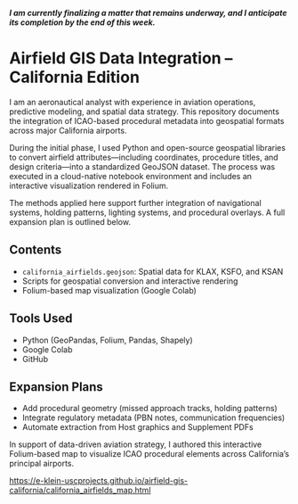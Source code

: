 ***I am currently finalizing a matter that remains underway, and I anticipate its completion by the end of this week.***

# Airfield GIS Data Integration – California Edition

I am an aeronautical analyst with experience in aviation operations, predictive modeling, and spatial data strategy. This repository documents the integration of ICAO-based procedural metadata into geospatial formats across major California airports.

During the initial phase, I used Python and open-source geospatial libraries to convert airfield attributes—including coordinates, procedure titles, and design criteria—into a standardized GeoJSON dataset. The process was executed in a cloud-native notebook environment and includes an interactive visualization rendered in Folium.

The methods applied here support further integration of navigational systems, holding patterns, lighting systems, and procedural overlays. A full expansion plan is outlined below.

## Contents
- `california_airfields.geojson`: Spatial data for KLAX, KSFO, and KSAN  
- Scripts for geospatial conversion and interactive rendering  
- Folium-based map visualization (Google Colab)

## Tools Used
- Python (GeoPandas, Folium, Pandas, Shapely)  
- Google Colab  
- GitHub

## Expansion Plans
- Add procedural geometry (missed approach tracks, holding patterns)  
- Integrate regulatory metadata (PBN notes, communication frequencies)  
- Automate extraction from Host graphics and Supplement PDFs

In support of data-driven aviation strategy, I authored this interactive Folium-based map to visualize ICAO procedural elements across California’s principal airports.

https://e-klein-uscprojects.github.io/airfield-gis-california/california_airfields_map.html

